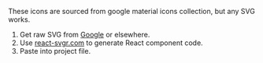 These icons are sourced from google material icons collection, but any SVG works.

1. Get raw SVG from [Google](https://fonts.google.com/icons) or elsewhere.
2. Use [react-svgr.com](https://react-svgr.com/playground/) to generate React component code.
3. Paste into project file.
